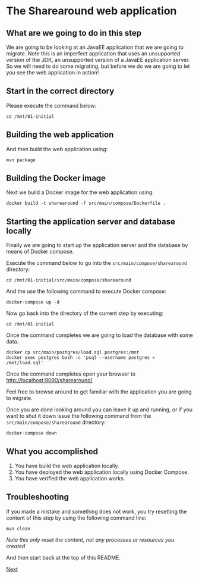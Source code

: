 # The Sharearound web application

## What are we going to do in this step

We are going to be looking at an JavaEE application that we are going to migrate.
Note this is an imperfect application that uses an unsupported version of the JDK,
an unsupported version of a JavaEE application server. So we will need to do some
migrating, but before we do we are going to let you see the web application in action!

## Start in the correct directory

Please execute the command below:

```shell
cd /mnt/01-initial
```

## Building the web application

And then build the web application using:

```shell
mvn package
```

## Building the Docker image

Next we build a Docker image for the web application using:

```shell
docker build -t sharearound -f src/main/compose/Dockerfile .
```

## Starting the application server and database locally

Finally we are going to start up the application server and the database by means
of Docker compose.

Execute the command below to go into the `src/main/compose/sharearound` directory:

```shell
cd /mnt/01-initial/src/main/compose/sharearound
```

And the use the following command to execute Docker compose:

```shell
docker-compose up -d
```

Now go back into the directory of the current step by executing:

```shell
cd /mnt/01-initial
```

Once the command completes we are going to load the database with some data.

```shell
docker cp src/main/postgres/load.sql postgres:/mnt
docker exec postgres bash -c 'psql --username postgres < /mnt/load.sql'
```

Once the command completes open your browser to
<http://localhost:9090/sharearound/>

Feel free to browse around to get familiar with the application you are going to
migrate.

Once you are done looking around you can leave it up and running, or if you want
to shut it down issue the following command from the
`src/main/compose/sharearound` directory:

```shell
docker-compose down
```

## What you accomplished

1. You have build the web application locally.
1. You have deployed the web application locally using Docker Compose.
1. You have verified the web application works.

## Troubleshooting

If you made a mistake and something does not work, you try resetting the content
of this step by using the following command line:

```shell
mvn clean
```

*Note this only reset the content, not any processes or resources you created*

And then start back at the top of this README.

[Next](../02-setting-up-acr/README.md)
